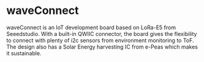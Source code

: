 # waveConnect
waveConnect is an IoT development board based on LoRa-E5 from Seeedstudio. With a built-in QWIIC connector, the board gives the flexibility to connect with plenty of i2c sensors from environment monitoring to ToF. The design also has a Solar Energy harvesting IC from e-Peas which makes it sustainable. 
